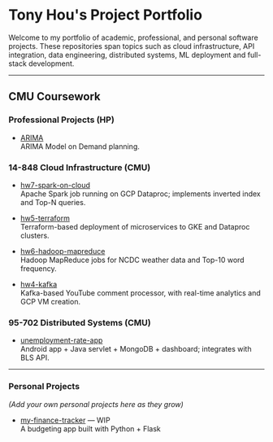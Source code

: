 # Tony Hou's Project Portfolio

Welcome to my portfolio of academic, professional, and personal software projects. These repositories span topics such as cloud infrastructure, API integration, data engineering, distributed systems, ML deployment and full-stack development.

---

## CMU Coursework

### Professional Projects (HP)

- [ARIMA](https://github.com/HP-Commodity-Planner-Tony/ARIMA)  
  ARIMA Model on Demand planning.

### 14-848 Cloud Infrastructure (CMU)

- [hw7-spark-on-cloud](https://github.com/TonyHou0925/hw7-spark-on-cloud)  
  Apache Spark job running on GCP Dataproc; implements inverted index and Top-N queries.

- [hw5-terraform](https://github.com/TonyHou0925/hw5-terraform)  
  Terraform-based deployment of microservices to GKE and Dataproc clusters.

- [hw6-hadoop-mapreduce](https://github.com/TonyHou0925/hw6-mapreduce)  
  Hadoop MapReduce jobs for NCDC weather data and Top-10 word frequency.

- [hw4-kafka](https://github.com/TonyHou0925/hw4-kafka)  
  Kafka-based YouTube comment processor, with real-time analytics and GCP VM creation.

### 95-702 Distributed Systems (CMU)

- [unemployment-rate-app](https://github.com/TonyHou0925/unemployment-rate-app)  
  Android app + Java servlet + MongoDB + dashboard; integrates with BLS API.

---

### Personal Projects

*(Add your own personal projects here as they grow)*

- [my-finance-tracker](#) — WIP  
  A budgeting app built with Python + Flask
